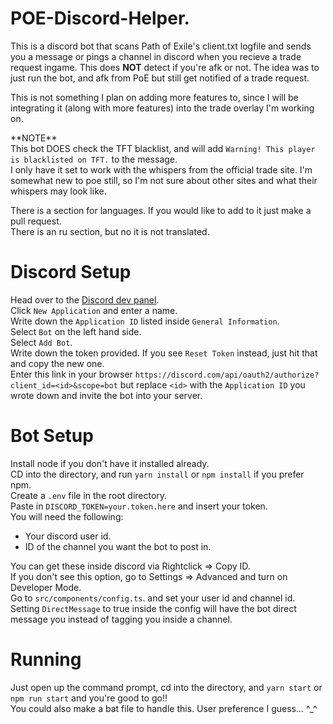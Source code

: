 # POE-Discord-Helper.

This is a discord bot that scans Path of Exile's client.txt logfile and sends you a message or pings a channel in discord when you recieve a trade request ingame. This does **NOT** detect if you're afk or not. The idea was to just run the bot, and afk from PoE but still get notified of a trade request.

This is not something I plan on adding more features to, since I will be integrating it (along with more features) into the trade overlay I'm working on.

\*\*NOTE\*\*  
This bot DOES check the TFT blacklist, and will add `Warning! This player is blacklisted on TFT.` to the message.  
I only have it set to work with the whispers from the official trade site. I'm somewhat new to poe still, so I'm not sure about other sites and what their whispers may look like.

There is a section for languages. If you would like to add to it just make a pull request.  
There is an ru section, but no it is not translated.

# Discord Setup

Head over to the [Discord dev panel](https://discord.com/developers/applications).  
Click `New Application` and enter a name.  
Write down the `Application ID` listed inside `General Information`.  
Select `Bot` on the left hand side.  
Select `Add Bot`.  
Write down the token provided. If you see `Reset Token` instead, just hit that and copy the new one.  
Enter this link in your browser `https://discord.com/api/oauth2/authorize?client_id=<id>&scope=bot` but replace `<id>` with the `Application ID` you wrote down and invite the bot into your server.

# Bot Setup

Install node if you don't have it installed already.  
CD into the directory, and run `yarn install` or `npm install` if you prefer npm.  
Create a `.env` file in the root directory.  
Paste in `DISCORD_TOKEN=your.token.here` and insert your token.  
You will need the following:

-   Your discord user id.
-   ID of the channel you want the bot to post in.

You can get these inside discord via Rightclick => Copy ID.  
If you don't see this option, go to Settings => Advanced and turn on Developer Mode.  
Go to `src/components/config.ts`. and set your user id and channel id.  
Setting `DirectMessage` to true inside the config will have the bot direct message you instead of tagging you inside a channel.

# Running

Just open up the command prompt, cd into the directory, and `yarn start` or `npm run start` and you're good to go!!  
You could also make a bat file to handle this. User preference I guess... ^\_^

